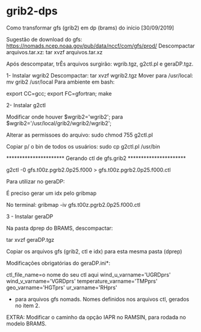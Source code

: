 # grib2-dps
Como transformar gfs (grib2) em dp (brams) do início [30/09/2019]

Sugestão de download do gfs: https://nomads.ncep.noaa.gov/pub/data/nccf/com/gfs/prod/
Descompactar arquivos.tar.xz: tar xvzf arquivos.tar.xz 

Após descompatar, trÊs arquivos surgirão: 
wgrib.tgz, 
g2ctl.pl e 
geraDP.tgz. 


1- Instalar wgrib2
Descompactar: tar xvzf wgrib2.tgz
Mover para /usr/local: mv grib2 /usr/local
Para ambiente em bash: 

export CC=gcc;
export FC=gfortran;
make

2- Instalar g2ctl

Modificar onde houver $wgrib2='wgrib2'; para $wgrib2='/usr/local/grib2/wgrib2/wgrib2';

Alterar as permissoes do arquivo: sudo chmod 755 g2ctl.pl

Copiar p/ o bin de todos os usuários: sudo cp g2ctl.pl /usr/bin

********************** Gerando ctl de gfs.grib2 ********************** 

g2ctl -0 gfs.t00z.pgrb2.0p25.f000 > gfs.t00z.pgrb2.0p25.f000.ctl

Para utilizar no geraDP:

É preciso gerar um idx pelo gribmap

No terminal: 
gribmap -iv gfs.t00z.pgrb2.0p25.f000.ctl


3 - Instalar geraDP

Na pasta dprep do BRAMS, descompactar: 

tar xvzf geraDP.tgz

Copiar os arquivos gfs (grib2, ctl e idx) para esta mesma pasta (dprep)

Modificações obrigatórias do geraDP.ini*:

ctl_file_name=o nome do seu ctl aqui
wind_u_varname='UGRDprs'
wind_v_varname='VGRDprs'
temperature_varname='TMPprs'
geo_varname='HGTprs'
ur_varname='RHprs' 
                                       
* para arquivos gfs nomads. Nomes definidos nos arquivos ctl, gerados no item 2.  

EXTRA: 
Modificar o caminho da opção IAPR no RAMSIN, para rodada no modelo BRAMS. 
